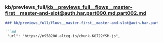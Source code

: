 ### kb/previews_full/kb__previews_full__flows__master-first__master-and-slot@auth.har.part090.md.part002.md

```md
### kb/previews_full/flows__master-first__master-and-slot@auth.har.part090.md (part 002)

```md
 "url": "https://n958200.alteg.io/chunk-KO722YSM.js",
              
```

```

```
